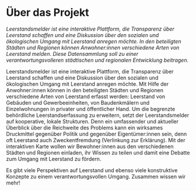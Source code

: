 # Über das Projekt

*Leerstandsmelder ist eine interaktive Plattform, die Transparenz über Leerstand schaffen und eine Diskussion über den sozialen und ökologischen Umgang mit Leerstand anregen möchte. In den beteiligten Städten und Regionen können Anwohner:innen verschiedene Arten von Leerstand melden. Diese Datensammlung soll zu einer verantwortungsvolleren städtischen und regionalen Entwicklung beitragen.*

Leerstandsmelder ist eine interaktive Plattform, die Transparenz über Leerstand schaffen und eine Diskussion über den sozialen und ökologischen Umgang mit Leerstand anregen möchte. Mit Hilfe der Anwohner:innen können in den beteiligten Städten und Regionen verschiedene Arten von Leerstand erfasst werden: Leerstand von Gebäuden und Gewerbeeinheiten, von Baudenkmälern und Einzelwohnungen in privater und öffentlicher Hand. Um die begrenzte behördliche Leerstandserfassung zu erweitern, setzt der Leerstandsmelder auf kooperative, lokale Strukturen. Denn ein umfassender und aktueller Überblick über die Reichweite des Problems kann ein wirksames Druckmittel gegenüber Politik und gegenüber Eigentümer:innen sein, denn oft Leerstand auch Zweckentfremdung (Verlinkung zur Erklärung). Mit der interaktiven Karte wollen wir Bewohner:innen aus den verschiedenen Städten und Regionen einladen, ihr Wissen zu teilen und damit eine Debatte zum Umgang mit Leerstand zu fördern.

Es gibt viele Perspektiven auf Leerstand und ebenso viele konstruktive Konzepte zu einem verantwortungsvollen Umgang. Zusammen wissen wir mehr! 
